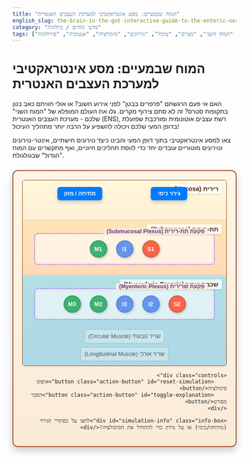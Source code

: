 ```yaml
---
title: "המוח שבמעיים: מסע אינטראקטיבי למערכת העצבים האנטרית"
english_slug: the-brain-in-the-gut-interactive-guide-to-the-enteric-nervous-system
category: "מדעי החיים / ביולוגיה"
tags: ["מערכת העצבים האנטרית", "המוח השני", "מעיים", "עיכול", "נוירונים", "סימולציה", "אנטומיה", "פיזיולוגיה"]
---
```

# המוח שבמעיים: מסע אינטראקטיבי למערכת העצבים האנטרית

האם אי פעם הרגשתם "פרפרים בבטן" לפני אירוע חשוב? או אולי חוויתם כאב בטן בתקופות סטרס? זה לא סתם צירוף מקרים. גלו את העולם המופלא של "המוח השני" שלכם - מערכת העצבים האנטרית (ENS), רשת עצבים אוטונומית ומורכבת שפועלת בדופן המעי שלכם ויכולה להשפיע על הרבה יותר מתהליך העיכול!

צאו למסע אינטראקטיבי בתוך דופן המעי והבינו כיצד נוירונים חישתיים, אינטר-נוירונים ונוירונים מוטוריים עובדים יחד כדי לווסת תהליכים חיוניים, ואף מתקשרים עם המוח "הגדול" שבגולגולת.

<div id="ens-app">
    <div class="gut-section">
        <div class="layer mucosa">
            <div class="layer-label">רירית (Mucosa)</div>
            <!-- Sensory input area -->
            <div class="stimulus-area stretch-stimulus">
                <button class="stimulus-button" data-stimulus="stretch" title="גירוי מתיחה מדופן המעי (למשל עקב נוכחות מזון)">מתיחה / מזון</button>
            </div>
            <div class="stimulus-area chemical-stimulus">
                 <button class="stimulus-button" data-stimulus="chemical" title="גירוי מחומרים כימיים בתוך המעי (למשל תוצרי עיכול, רעלנים)">גירוי כימי</button>
            </div>
        </div>
        <div class="layer submucosa">
            <div class="layer-label">תת-רירית (Submucosa)</div>
            <div class="plexus submucosal-plexus">
                <div class="plexus-label">פקעת תת-רירית (Submucosal Plexus)</div>
                <!-- Neurons (simplified representation) -->
                <div class="neuron sensory-neuron" data-neuron-id="S1" data-plexus="submucosal" title="נוירון חישתי - קולט גירויים מהרירית והתת-רירית">S1</div>
                <div class="neuron inter-neuron" data-neuron-id="I1" data-plexus="submucosal" title="אינטר-נוירון - מעבד מידע ומקשר בין נוירונים">I1</div>
                <div class="neuron motor-neuron" data-neuron-id="M1" data-plexus="submucosal" title="נוירון מוטורי - שולט על הפרשות מקומיות וזרימת דם">M1</div>
                <!-- Connections (visualized by JS) -->
            </div>
        </div>
        <div class="layer muscularis-propria">
            <div class="layer-label">שכבת שריר (Muscularis Propria)</div>
            <div class="plexus myenteric-plexus">
                <div class="plexus-label">פקעת שרירית (Myenteric Plexus)</div>
                 <!-- Neurons -->
                <div class="neuron sensory-neuron" data-neuron-id="S2" data-plexus="myenteric" title="נוירון חישתי - קולט גירויים משכבת השריר (מתיחה)">S2</div>
                <div class="neuron inter-neuron" data-neuron-id="I2" data-plexus="myenteric" title="אינטר-נוירון - מעבד מידע ומקשר בין נוירונים בפקעת">I2</div>
                <div class="neuron inter-neuron" data-neuron-id="I3" data-plexus="myenteric" title="אינטר-נוירון - מסייע בקואורדינציה של תנועתיות">I3</div>
                <div class="neuron motor-neuron" data-neuron-id="M2" data-plexus="myenteric" title="נוירון מוטורי - שולט על התכווצות השריר הטבעתי (פריסטלטיקה/סגמנטציה)">M2</div>
                <div class="neuron motor-neuron" data-neuron-id="M3" data-plexus="myenteric" title="נוירון מוטורי - שולט על התכווצות השריר האורכי (פריסטלטיקה/סגמנטציה)">M3</div>
                 <!-- Connections -->
            </div>
             <div class="muscle-layer circular" data-muscle-type="circular">שריר טבעתי (Circular Muscle)</div>
             <div class="muscle-layer longitudinal" data-muscle-type="longitudinal">שריר אורכי (Longitudinal Muscle)</div>
        </div>
    </div>

    <div class="controls">
        <button class="action-button" id="reset-simulation">איפוס סימולציה</button>
        <button class="action-button" id="toggle-explanation">הסבר מפורט</button>
    </div>

    <div id="simulation-info" class="info-box">לחצו על כפתורי הגירוי (מתיחה/כימי) או על נוירון כדי להתחיל את הסימולציה!</div>
</div>

<style>
/* כללי */
#ens-app {
    font-family: 'Arial', sans-serif;
    max-width: 850px;
    margin: 25px auto;
    border: 2px solid #a0522d; /* Sienna brown for gut wall */
    border-radius: 12px;
    padding: 20px;
    background: linear-gradient(to bottom, #fdf5e6, #faebd7); /* Off-white/beige subtle gradient */
    position: relative; /* Needed for absolute positioning of lines/neurons */
    box-shadow: 0 8px 16px rgba(0, 0, 0, 0.2);
    overflow: hidden; /* Ensure elements stay within bounds */
    direction: rtl; /* Hebrew support */
    text-align: right; /* Align text right for Hebrew */
}

/* שכבות המעי */
.gut-section {
    display: flex;
    flex-direction: column;
    gap: 1px; /* Visual separation between layers */
    border: 1px solid #8b4513; /* Darker brown inner border */
    border-radius: 6px;
    overflow: hidden;
}

.layer {
    padding: 20px 15px 15px 15px; /* More padding top for label */
    min-height: 90px;
    box-sizing: border-box;
    position: relative;
    display: flex;
    flex-direction: column;
    gap: 12px; /* Space between elements within layers */
    justify-content: center; /* Center content vertically */
    align-items: center; /* Center content horizontally */
}

.layer-label {
    font-weight: bold;
    font-size: 1em;
    color: #4a2a1a; /* Darker brown for labels */
    position: absolute;
    top: 8px;
    right: 10px; /* Align label to the right */
    background-color: rgba(255, 255, 255, 0.8);
    padding: 3px 8px;
    border-radius: 4px;
    z-index: 2; /* Ensure label is on top */
    box-shadow: 0 2px 4px rgba(0,0,0,0.1);
}

.mucosa {
    background: linear-gradient(to bottom, #fff8dc, #ffefd5); /* Cornsilk/PapayaWhip gradient */
    border-bottom: 1px solid #d2b48c; /* Tan border */
}

.submucosa {
    background: linear-gradient(to bottom, #ffe4b5, #ffdab9); /* Moccasin/PeachPuff gradient */
    border-bottom: 1px solid #d2b48c;
}

.muscularis-propria {
     background: linear-gradient(to bottom, #b0e0e6, #add8e6); /* PowderBlue/LightBlue gradient */
     display: flex;
     flex-direction: column;
     justify-content: flex-start; /* Muscle layers at the bottom */
     gap: 8px; /* Space between muscle layers and plexus */
     padding-bottom: 10px; /* Add padding below muscle layers */
}

/* פקעות עצבים */
.plexus {
    border: 1.5px dashed #8a2be2; /* BlueViolet dashed border */
    padding: 15px;
    margin: 8px auto;
    width: 95%;
    min-height: 60px;
    box-sizing: border-box;
    position: relative;
    background-color: rgba(255, 255, 255, 0.6);
    border-radius: 8px;
    display: flex;
    flex-wrap: wrap;
    justify-content: center;
    align-items: center;
    gap: 20px; /* Space between neurons */
    box-shadow: inset 0 0 5px rgba(138, 43, 226, 0.3);
}

.plexus-label {
     font-weight: bold;
     font-size: 0.9em;
     color: #5d3a80; /* Darker purple */
     position: absolute;
     top: -12px;
     right: 15px; /* Align label to the right */
     background-color: #faebd7; /* Match app background */
     padding: 0 7px;
     border-radius: 4px;
     z-index: 3; /* Ensure label is on top */
}

/* נוירונים */
.neuron {
    width: 35px;
    height: 35px;
    border-radius: 50%;
    display: flex;
    justify-content: center;
    align-items: center;
    font-size: 0.9em;
    font-weight: bold;
    color: white;
    border: 2px solid #333;
    cursor: pointer; /* Indicate interactivity */
    transition: all 0.2s ease-in-out; /* Smooth transitions */
    box-shadow: 2px 2px 5px rgba(0,0,0,0.2);
    z-index: 5; /* Ensure neurons are above lines */
}

.neuron:hover {
    transform: scale(1.1); /* Grow slightly on hover */
    box-shadow: 0 0 15px rgba(255, 255, 0, 0.8); /* Stronger glow hint */
}

.sensory-neuron { background-color: #ff6347; /* Tomato */ border-color: #cd5a4a;}
.inter-neuron { background-color: #6495ed; /* CornflowerBlue */ border-color: #5a82d0;}
.motor-neuron { background-color: #3cb371; /* MediumSeaGreen */ border-color: #349865;}

.neuron.active {
    animation: neuron-pulse 0.5s ease-in-out forwards; /* Animation for active state */
}

@keyframes neuron-pulse {
    0% { box-shadow: 0 0 0 rgba(255, 255, 0, 0.8); transform: scale(1); }
    50% { box-shadow: 0 0 20px rgba(255, 255, 0, 1), 0 0 20px rgba(255, 255, 0, 0.8) inset; transform: scale(1.15); }
    100% { box-shadow: 0 0 0 rgba(255, 255, 0, 0.8); transform: scale(1); }
}


/* כפתורי גירוי */
.stimulus-area {
    position: absolute;
    top: 15px;
    width: 120px; /* Wider button area */
    text-align: center;
    z-index: 5; /* Above other layer elements */
}

.stretch-stimulus { left: 15%; }
.chemical-stimulus { right: 15%; }

.stimulus-button {
    padding: 8px 15px;
    background-color: #007bff; /* Blue */
    color: white;
    border: none;
    border-radius: 6px;
    cursor: pointer;
    font-size: 0.9em;
    font-weight: bold;
    transition: background-color 0.3s ease, transform 0.1s ease;
    box-shadow: 0 4px 8px rgba(0,0,0,0.2);
}

.stimulus-button:hover {
    background-color: #0056b3; /* Darker blue */
    transform: translateY(-2px); /* Slight lift on hover */
}

.stimulus-button:active {
    background-color: #003f7f; /* Even darker on click */
    transform: translateY(0);
    box-shadow: 0 2px 4px rgba(0,0,0,0.2);
}


/* שכבות שריר */
.muscle-layer {
    text-align: center;
    padding: 8px;
    margin: 0 10px; /* Add horizontal margin */
    font-size: 0.9em;
    color: #555;
    position: relative;
    border: 1px dashed #999; /* Indicate separate layers visually */
    border-radius: 4px;
    background-color: rgba(255, 255, 255, 0.3);
    transition: background-color 0.4s ease, transform 0.4s ease; /* Smooth transition for contraction */
}

.muscle-layer.circular { margin-top: 5px;} /* Space below plexus */

.muscle-layer.contracting {
     background-color: rgba(255, 99, 71, 0.5); /* Tomato tint for contraction */
     border-color: #ff6347;
     color: #333; /* Darker text on contraction */
     /* Optional: subtle visual contraction effect */
     /* transform: scaleY(0.95); */
}

/* קווי חיבור (דינמיים) */
.connection-line {
    position: absolute;
    height: 3px; /* Thicker lines */
    background: linear-gradient(to right, rgba(0, 0, 0, 0.3), rgba(0, 0, 0, 0.6)); /* Subtle gradient */
    transform-origin: 0 0;
    z-index: 1; /* Below neurons */
    pointer-events: none; /* Don't interfere with clicks */
    border-radius: 2px;
    opacity: 0.7;
    transition: background-color 0.1s ease-in-out, box-shadow 0.1s ease-in-out, opacity 0.3s ease;
}

/* אנימציית קו פעיל */
.connection-line.active {
    background: linear-gradient(to right, #ffff00, #ffd700); /* Yellow/Gold gradient for active state */
    box-shadow: 0 0 8px #ffff00; /* Glow effect */
    opacity: 1;
     /* Optional: Animate a dot/pulse along the line - More complex JS needed, sticking to glow for this example */
}


/* אזור בקרה */
.controls {
    text-align: center;
    margin-top: 25px;
    display: flex;
    justify-content: center;
    gap: 15px; /* Space between buttons */
}

.action-button {
    padding: 10px 20px;
    background-color: #28a745; /* Green */
    color: white;
    border: none;
    border-radius: 6px;
    cursor: pointer;
    font-size: 1em;
    font-weight: bold;
    transition: background-color 0.3s ease, transform 0.1s ease;
    box-shadow: 0 4px 8px rgba(0,0,0,0.2);
}

.action-button#toggle-explanation {
    background-color: #17a2b8; /* Cyan for explanation */
}

.action-button:hover {
    background-color: #218838; /* Darker green */
    transform: translateY(-2px);
}

.action-button#toggle-explanation:hover {
     background-color: #138496; /* Darker cyan */
}

.action-button:active {
    transform: translateY(0);
    box-shadow: 0 2px 4px rgba(0,0,0,0.2);
}


/* תיבת מידע */
.info-box {
    margin-top: 20px;
    padding: 10px 15px;
    border: 1px solid #007bff;
    background-color: #e9f7ff; /* Light blue background */
    color: #004085; /* Dark blue text */
    border-radius: 5px;
    text-align: center;
    font-size: 0.95em;
    animation: fadeIn 0.5s ease-out;
}

@keyframes fadeIn {
    from { opacity: 0; }
    to { opacity: 1; }
}


/* אזור הסבר מפורט */
#explanation {
    margin-top: 25px;
    padding: 20px;
    border: 1px solid #ddd;
    background-color: #fff;
    border-radius: 8px;
    box-shadow: 0 4px 10px rgba(0,0,0,0.1);
    display: none; /* Hidden by default */
    line-height: 1.7;
}

#explanation h2 {
    color: #333;
    border-bottom: 2px solid #eee;
    padding-bottom: 8px;
    margin-top: 20px;
    font-size: 1.5em;
    margin-bottom: 15px;
}
#explanation h2:first-child { margin-top: 0; }

#explanation p {
    margin-bottom: 12px;
    text-align: justify; /* Justify text for better readability */
}

#explanation ul {
    margin-bottom: 12px;
    padding-right: 20px; /* Indent list items */
}

#explanation li {
    margin-bottom: 8px;
    position: relative; /* For custom bullet points if needed */
}

/* Custom bullet points example */
/* #explanation li::before {
    content: '•';
    color: #007bff;
    font-weight: bold;
    display: inline-block;
    width: 1em;
    margin-right: 0.5em;
    margin-left: -1em;
} */

</style>

<div id="explanation">
    <h2>מהי מערכת העצבים האנטרית (ENS)?</h2>
    <p>דמיינו רשת בקרה עצבית עצמאית לחלוטין החבויה בתוך דופן המעי שלכם. זוהי מערכת העצבים האנטרית (Enteric Nervous System - ENS), ולעיתים קרובות היא מכונה "המוח השני" בשל גודלה (כ-100 מיליון נוירונים - יותר מחוט השדרה!) ויכולתה לפעול באופן אוטונומי. ה-ENS מווסתת מגוון עצום של תהליכים חיוניים במערכת העיכול, החל מתנועת המזון וכלה בהפרשות וזרימת דם מקומית.</p>

    <h2>איפה היא נמצאת?</h2>
    <p>ה-ENS אינה מפוזרת אקראית, אלא מאורגנת בעיקר בשתי פקעות (plexuses) מרכזיות המשובצות בדופן המעי:</p>
    <ul>
        <li><strong>הפקעת התת-רירית (Submucosal Plexus / Meissner's Plexus):</strong> יושבת קרוב יותר לחלל המעי, בשכבת התת-רירית. תפקידה העיקרי הוא שליטה על הסביבה הפנימית: ויסות הפרשת נוזלים, ריר, וביקרבונט; בקרה על זרימת הדם המקומית; ואינטראקציה עם תאי חיסון.</li>
        <li><strong>הפקעת השרירית (Myenteric Plexus / Auerbach's Plexus):</strong> ממוקמת אסטרטגית בין שתי שכבות השריר הגדולות (הטבעתית והאורכית). תפקידה המרכזי הוא ויסות התנועתיות של המעי - הפריסטלטיקה (תנועת גלים דוחפת את המזון קדימה) והסגמנטציה (התכווצויות מקומיות לערבוב יעיל של המזון עם אנזימי העיכול).</li>
    </ul>

    <h2>השחקנים הראשיים: סוגי נוירונים</h2>
    <p>ה-ENS בנויה מרשת מסועפת של נוירונים בעלי תפקידים ספציפיים:</p>
    <ul>
        <li><strong>נוירונים חישתיים (Sensory Neurons):</strong> הם החיישנים של המעי. הם קולטים מידע מהסביבה הפנימית: כמה הדופן נמתחת (כשמזון נכנס), אילו חומרים כימיים נמצאים בחלל המעי (שומנים, חלבונים, חומציות, רעלנים), שינויים בטמפרטורה ועוד. הם מעבירים מידע זה הלאה לפקעות.</li>
        <li><strong>אינטר-נוירונים (Interneurons):</strong> אלו הם מרכזי הבקרה והקישור של ה-ENS. הם מקבלים מידע ממספר נוירונים חישתיים או אינטר-נוירונים אחרים, מעבדים אותו (כמו מיני-מעבד), ומחליטים לאילו נוירונים מוטוריים לשלוח אותות, או כיצד לתאם תגובות לאורך קטע מעי ארוך יותר. הם מאפשרים תגובות מורכבות ומתואמות.</li>
        <li><strong>נוירונים מוטוריים (Motor Neurons):</strong> אלו הם המבצעים. הם מקבלים הוראות מהאינטר-נוירונים ומשפיעים ישירות על רקמות המטרה: גורמים לשרירי המעי להתכווץ או להירגע, לבלוטות להפריש, או לכלי דם לשנות את זרימתם.</li>
    </ul>

    <h2>תפקידים קריטיים</h2>
    <p>ה-ENS אחראית על סינכרון ובקרה של מגוון תהליכים חיוניים באופן אוטונומי:</p>
    <ul>
        <li><strong>תנועתיות מעיים (Motility):</strong> תיאום התכווצויות והרפיה של השרירים להנעת המזון (פריסטלטיקה) ולערבובו (סגמנטציה). בלעדי ה-ENS, העיכול היה בלתי אפשרי!</li>
        <li><strong>הפרשות (Secretions):</strong> שליטה על הפרשת מיצי עיכול, חומצה, בסיסים וריר כדי לסייע בפירוק המזון ולהגן על דופן המעי.</li>
        <li><strong>זרימת דם (Blood Flow):</strong> ויסות זרימת הדם המקומית כדי למקסם את ספיגת חומרי המזון לאחר הפירוק.</li>
        <li><strong>תפקוד חיסוני ומחסום מעי:</strong> אינטראקציה עם המערכת החיסונית העצומה שבדופן המעי ושמירה על תקינות המחסום הפיזי מפני פתוגנים וחומרים לא רצויים.</li>
    </ul>

    <h2>אוטונומיה מדהימה</h2>
    <p>מה שהופך את ה-ENS למיוחדת כל כך הוא יכולתה לקלוט גירוי מקומי, לעבד אותו, ולייצר תגובה מוטורית או הפרשתית מתאימה - והכל באופן עצמאי, מבלי שהמידע יעבור אל המוח הגדול שבגולגולת או יקבל ממנו הוראה ישירה. דמיינו שהייתם צריכים לחשוב באופן מודע על כל התכווצות קטנה של המעי לאחר כל ארוחה - ה-ENS חוסכת מהמוח את העומס ומאפשרת לו להתפנות למשימות מורכבות יותר.</p>

    <h2>אבל היא לא מנותקת לגמרי...</h2>
    <p>למרות עצמאותה, ה-ENS מקיימת דו-שיח מתמיד עם מערכת העצבים המרכזית (CNS - המוח וחוט השדרה) באמצעות עצב הואגוס (Vagus Nerve) ועצבי השדרה הסימפתטיים:</p>
    <ul>
        <li><strong>עצב הואגוס:</strong> ערוץ תקשורת דו-כיווני קריטי. הוא מעביר הוראות מהמוח ל-ENS (למשל, האצת פעילות במנוחה) וגם שולח כמות עצומה של מידע חישתי מהמעי למוח (מידע על מתיחה, כימיקלים, מצב דלקתי) - מידע שמשפיע על תחושות רעב, שובע, בחילה ואפילו על מצב הרוח והתגובה לסטרס. זהו הבסיס לקשר "מוח-מעי".</li>
        <li><strong>עצבים סימפתטיים:</strong> מגיעים מהשדרה ובדרך כלל מעכבים את פעילות המעי במצבי סטרס (למשל, בזמן בריחה מאיום). הם גם מעבירים אותות כאב מהמעי ל-CNS.</li>
    </ul>
    <p>התקשורת הזו מאפשרת ל-CNS להשפיע על פעילות המעי במצבים שונים (כמו סטרס או הרפיה) ולקבל מידע חיוני על מצב מערכת העיכול, בעוד שה-ENS מטפלת בלוגיסטיקה המקומית באופן שוטף.</p>

     <h2>"המוח השני" - למה השם הזה?</h2>
    <p>הכינוי "המוח המעי" אינו רק קוריוז. הוא נובע ממספר סיבות:</p>
    <ul>
        <li>**גודל ומורכבות:** מספר הנוירונים העצום ומגוון תאי העצב והמוליכים העצביים הדומים לאלו שבמוח.</li>
        <li>**אוטונומיה:** היכולת לעבד מידע ולקבל החלטות באופן עצמאי ללא תלות ישירה ב-CNS.</li>
        <li>**השפעה על מצב רוח:** הקשר ההדוק בין המעי למוח באמצעות הואגוס וייצור מוליכים עצביים (כמו חלק גדול מהסרוטונין בגוף) במעי, משפיע גם על אספקטים התנהגותיים ופסיכולוגיים.</li>
    </ul>
    <p>הבנת תפקוד ה-ENS היא קריטית לא רק לפיזיולוגיה של העיכול, אלא גם להבנת מצבים רפואיים רבים הקשורים למעי ואפילו לקשרים המורכבים בין הבטן לרגשות ולמצב הנפשי.</p>

     <h2>חשיבות רפואית</h2>
    <p>בעיות בתפקוד ה-ENS קשורות למגוון מחלות וסימפטומים נפוצים, כמו תסמונת המעי הרגיז (IBS), עצירות כרונית, שלשולים, מחלות מעי דלקתיות (IBD), ובעיות תנועתיות לאחר ניתוחים. חקר ה-ENS פותח אפיקים חדשים לפיתוח טיפולים ממוקדים למצבים אלו ולשיפור איכות החיים של מיליוני אנשים.</p>
</div>

<script>
document.addEventListener('DOMContentLoaded', () => {
    const explanationDiv = document.getElementById('explanation');
    const toggleButton = document.getElementById('toggle-explanation');
    const resetButton = document.getElementById('reset-simulation');
    const appContainer = document.getElementById('ens-app');
    const stimulusButtons = document.querySelectorAll('.stimulus-button');
    const neurons = document.querySelectorAll('.neuron');
    const muscleLayers = document.querySelectorAll('.muscle-layer');
    const infoBox = document.getElementById('simulation-info');

    // Define neuron connections and activation paths (simplified model)
    // Structure: { neuronId: [{ target: 'targetNeuronId', delay: ms, lineKey: 'start-end' }] }
    const connections = {
        'S1': [{ target: 'I1', delay: 100, lineKey: 'S1-I1' }, { target: 'M1', delay: 200, lineKey: 'S1-M1' }], // Sensory 1 to Inter 1 and Motor 1 (Submucosal)
        'S2': [{ target: 'I2', delay: 100, lineKey: 'S2-I2' }, { target: 'I3', delay: 100, lineKey: 'S2-I3' }, { target: 'M2', delay: 200, lineKey: 'S2-M2' }], // Sensory 2 to Inter 2, Inter 3, Motor 2 (Myenteric)
        'I1': [{ target: 'M1', delay: 100, lineKey: 'I1-M1' }], // Inter 1 to Motor 1
        'I2': [{ target: 'M2', delay: 100, lineKey: 'I2-M2' }], // Inter 2 to Motor 2
        'I3': [{ target: 'M3', delay: 100, lineKey: 'I3-M3' }], // Inter 3 to Motor 3
        // Add connections between plexuses if desired, e.g., Myenteric to Submucosal control
        // 'I2': [{ target: 'I1', delay: 300, lineKey: 'I2-I1' }], // Myenteric to Submucosal communication
        // 'M2': [{ target: 'M1', delay: 350, lineKey: 'M2-M1' }], // Coordinated motor response? (Simplification)
    };

     // Simplified stimulus to initial neuron mapping
     const stimulusMap = {
         'stretch': ['S2'], // Stretch often activates myenteric sensory neurons (S2)
         'chemical': ['S1'] // Chemical often activates submucosal sensory neurons (S1)
     };

    // Store connection line elements
    const connectionElements = {};

    // Function to draw a connection line between two neurons
    function drawConnection(startNeuronId, endNeuronId, lineKey) {
        const startNeuron = document.querySelector(`[data-neuron-id="${startNeuronId}"]`);
        const endNeuron = document.querySelector(`[data-neuron-id="${endNeuronId}"]`);

        if (!startNeuron || !endNeuron) {
             console.error(`Could not find neurons to draw line: ${startNeuronId} to ${endNeuronId}`);
             return null;
        }

        const startRect = startNeuron.getBoundingClientRect();
        const endRect = endNeuron.getBoundingClientRect();
        const appRect = appContainer.getBoundingClientRect();

        // Calculate positions relative to the app container
        const x1 = startRect.left + startRect.width / 2 - appRect.left;
        const y1 = startRect.top + startRect.height / 2 - appRect.top;
        const x2 = endRect.left + endRect.width / 2 - appRect.left;
        const y2 = endRect.top + endRect.height / 2 - appRect.top;

        const length = Math.sqrt((x2 - x1) * (x2 - x1) + (y2 - y1) * (y2 - y1));
        const angle = Math.atan2(y2 - y1, x2 - x1) * 180 / Math.PI;

        const line = document.createElement('div');
        line.classList.add('connection-line');
        line.setAttribute('data-line-key', lineKey); // Add data attribute for easy lookup
        line.style.width = `${length}px`;
        line.style.transform = `translate(${x1}px, ${y1}px) rotate(${angle}deg)`;

        // Set transform origin based on direction for potential future animation complexity
        // This is tricky with arbitrary angles, default 0 0 is usually fine for simple lines

        appContainer.appendChild(line);
        return line;
    }

    // Draw all connections on load
    function initializeConnections() {
         // Clear existing lines first if re-initializing
         appContainer.querySelectorAll('.connection-line').forEach(line => line.remove());
         // Clear stored elements
         for (const key in connectionElements) { delete connectionElements[key]; }


         for (const startNeuronId in connections) {
            connections[startNeuronId].forEach(connection => {
                const endNeuronId = connection.target;
                const lineKey = `${startNeuronId}-${endNeuronId}`; // Generate a unique key
                // Check if lineKey is already used or use the specified one
                const finalLineKey = connection.lineKey || lineKey;

                connectionElements[finalLineKey] = drawConnection(startNeuronId, endNeuronId, finalLineKey);
            });
        }
    }


    // Function to simulate signal propagation (using setTimeouts for timing and visual steps)
    function simulateSignal(startNeuronId, currentTotalDelay = 0) {
         const neuronElement = document.querySelector(`[data-neuron-id="${startNeuronId}"]`);
          if (!neuronElement) {
              console.warn(`Neuron element not found: ${startNeuronId}`);
              return;
          }

          // --- Visual Activation Pulse for Neuron ---
          setTimeout(() => {
               neuronElement.classList.add('active');
               // The CSS animation handles the pulse, no need to manually remove 'active' for the pulse effect itself,
               // but we remove it to allow re-triggering the animation.
               setTimeout(() => neuronElement.classList.remove('active'), 500); // Match animation duration
          }, currentTotalDelay);


          // --- Propagate signals along connections ---
           if (connections[startNeuronId]) {
               connections[startNeuronId].forEach(connection => {
                   const nextNeuronId = connection.target;
                   const delay = connection.delay || 100;
                   const nextTotalDelay = currentTotalDelay + delay;
                   const lineKey = connection.lineKey || `${startNeuronId}-${nextNeuronId}`;
                   const lineElement = connectionElements[lineKey];

                   if(lineElement) {
                       // --- Animate Connection Line ---
                       // Activate the line *during* the signal travel time
                        setTimeout(() => {
                            lineElement.classList.add('active');
                             // Deactivate line after signal has passed
                            setTimeout(() => lineElement.classList.remove('active'), delay + 50); // Line active slightly longer than travel
                        }, currentTotalDelay + (delay * 0.2)); // Activate line slightly after leaving source neuron
                   } else {
                       console.warn(`Connection line element not found for key: ${lineKey}`);
                   }

                    // --- Recursive call for the next neuron ---
                   simulateSignal(nextNeuronId, nextTotalDelay);
               });
           }

           // --- Motor neuron effects ---
           if (neuronElement.classList.contains('motor-neuron')) {
                // Trigger muscle contraction visual *after* the motor neuron is fully activated
               setTimeout(() => {
                   if (startNeuronId === 'M1') { // Typically affects secretions/blood flow (submucosal plexus)
                       // For visualization, we could highlight the mucosa/submucosa layer or show a simple effect
                       // Let's add a simple visual cue - maybe a pulse on the surrounding plexus/layer
                       const plexus = neuronElement.closest('.plexus');
                       if(plexus) {
                           plexus.style.boxShadow = '0 0 15px rgba(0, 255, 255, 0.7)'; // Cyan glow
                           setTimeout(() => plexus.style.boxShadow = 'inset 0 0 5px rgba(138, 43, 226, 0.3)', 600); // Revert
                       }

                   } else if (startNeuronId === 'M2' || startNeuronId === 'M3') { // Affects muscle layers (myenteric plexus)
                        const muscleType = (startNeuronId === 'M2') ? 'circular' : 'longitudinal'; // M2 often circular, M3 often longitudinal (simplification)
                        const muscleLayer = document.querySelector(`.muscle-layer.${muscleType}`);
                         if(muscleLayer) {
                            muscleLayer.classList.add('contracting');
                            setTimeout(() => muscleLayer.classList.remove('contracting'), 800); // Contraction lasts 800ms
                         }
                   }
               }, currentTotalDelay + 100); // Delay slightly after neuron activation
           }
    }

    // Function to reset the simulation visuals
    function resetSimulation() {
        neurons.forEach(n => {
            n.classList.remove('active');
             // Remove inline styles if any were added by JS for effects (like box-shadow on plexus)
             const plexus = n.closest('.plexus');
             if (plexus) plexus.style.boxShadow = '';
        });
        muscleLayers.forEach(m => m.classList.remove('contracting'));
        document.querySelectorAll('.connection-line').forEach(line => line.classList.remove('active'));
        infoBox.textContent = 'לחצו על כפתורי הגירוי (מתיחה/כימי) או על נוירון כדי להתחיל את הסימולציה!';
        infoBox.style.borderColor = '#007bff';
        infoBox.style.backgroundColor = '#e9f7ff';
        infoBox.style.color = '#004085';
    }


    // Add event listeners to stimulus buttons
    stimulusButtons.forEach(button => {
        button.addEventListener('click', () => {
            const stimulusType = button.dataset.stimulus;
            resetSimulation(); // Clear previous state
            infoBox.textContent = `גירוי: ${stimulusType === 'stretch' ? 'מתיחה / מזון' : 'כימי'}. הסימולציה החלה...`;
            infoBox.style.borderColor = '#28a745'; // Greenish border for active sim
            infoBox.style.backgroundColor = '#d4edda'; // Greenish background
            infoBox.style.color = '#155724'; // Green text

            if (stimulusMap[stimulusType]) {
                // Trigger simulation for each initial neuron mapped to this stimulus
                 stimulusMap[stimulusType].forEach(startNeuronId => {
                     simulateSignal(startNeuronId);
                 });
            }
        });
    });

    // Add event listeners to neurons to make them clickable
     neurons.forEach(neuron => {
         neuron.addEventListener('click', () => {
             const neuronId = neuron.dataset.neuronId;
             console.log(`Activating neuron: ${neuronId}`);
             resetSimulation(); // Clear previous state
             infoBox.textContent = `הפעלת נוירון: ${neuronId}. הסימולציה החלה...`;
             infoBox.style.borderColor = '#ffc107'; // Yellowish border for neuron trigger
             infoBox.style.backgroundColor = '#fff3cd'; // Yellowish background
             infoBox.style.color = '#856404'; // Yellowish text

             simulateSignal(neuronId); // Simulate starting propagation from this neuron
         });
     });

     // Add event listener for reset button
     resetButton.addEventListener('click', resetSimulation);


    // Toggle explanation visibility
    toggleButton.addEventListener('click', () => {
        const isHidden = explanationDiv.style.display === 'none' || explanationDiv.style.display === '';
        explanationDiv.style.display = isHidden ? 'block' : 'none';
        toggleButton.textContent = isHidden ? 'הסתר הסבר' : 'הצג הסבר מפורט';
        // Re-draw lines in case showing explanation affected layout (less likely with fixed max-width but good practice)
         // setTimeout(initializeConnections, 0); // Use setTimeout to ensure DOM update happens first
    });

    // Initial state: Explanation is hidden
    explanationDiv.style.display = 'none';
    toggleButton.textContent = 'הצג הסבר מפורט'; // Set initial button text


    // Initialize connections after the DOM is ready and rendered
    // Use a small delay to ensure layout is stable before measuring elements
    setTimeout(initializeConnections, 50);

    // Optional: Re-draw lines if window is resized (can affect element positions)
    // This is more complex to do robustly and might cause performance issues on resize.
    // Skipping for this simplified example, assuming fixed or mostly static layout.
    // window.addEventListener('resize', () => {
    //     clearTimeout(window._resizeTimeout);
    //     window._resizeTimeout = setTimeout(initializeConnections, 200);
    // });

});
</script>